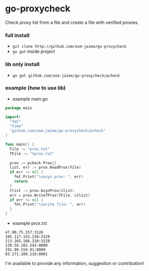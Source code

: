 # go-proxycheck
  Check proxy list from a file and create a file with verified proxies.

### full install

  * `git clone http://github.com/asm-jaime/go-proxycheck`
  * `go get` inside project
  
### lib only install

  * `go get github.com/asm-jaime/go-proxycheck/pcheck`

### example (how to use lib)

  * example main.go
  
```go
package main

import(
  "fmt"
  "time"
  "github.com/asm-jaime/go-proxycheck/pcheck"
)

func main() {
  File := "prox.txt"
  TFile := "tprox.txt"
  
  prox := pcheck.Prox{}
  list, err := prox.ReadProx(File)
  if err != nil {
    fmt.Print("\nasyn prox: ", err)
    return
  }
  tlist := prox.AsynProx(&list)
  err = prox.WriteTProx(TFile, &tlist)
  if err != nil {
    fmt.Print("\nwrite file: ", err)
  }
}
```

  * example prox.txt
  
```
47.90.75.157:3128
185.117.153.230:3129
213.165.166.210:3128
139.59.102.243:8080
192.99.159.91:8080
83.171.108.210:8081
```

I'm available to provide any information, suggestion or contribution!
